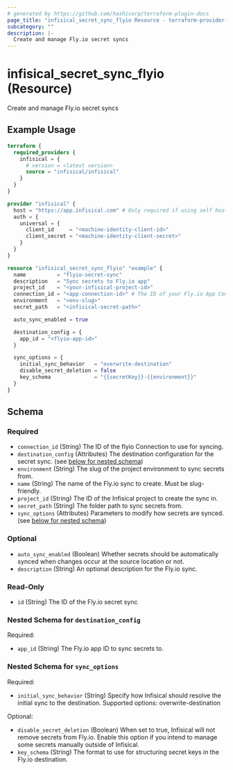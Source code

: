 ```yaml
---
# generated by https://github.com/hashicorp/terraform-plugin-docs
page_title: "infisical_secret_sync_flyio Resource - terraform-provider-infisical"
subcategory: ""
description: |-
  Create and manage Fly.io secret syncs
---
```


# infisical_secret_sync_flyio (Resource)

Create and manage Fly.io secret syncs

## Example Usage

```terraform
terraform {
  required_providers {
    infisical = {
      # version = <latest version>
      source = "infisical/infisical"
    }
  }
}

provider "infisical" {
  host = "https://app.infisical.com" # Only required if using self hosted instance of Infisical, default is https://app.infisical.com
  auth = {
    universal = {
      client_id     = "<machine-identity-client-id>"
      client_secret = "<machine-identity-client-secret>"
    }
  }
}

resource "infisical_secret_sync_flyio" "example" {
  name          = "flyio-secret-sync"
  description   = "Sync secrets to Fly.io app"
  project_id    = "<your-infisical-project-id>"
  connection_id = "<app-connection-id>" # The ID of your Fly.io App Connection
  environment   = "<env-slug>"
  secret_path   = "<infisical-secret-path>"

  auto_sync_enabled = true

  destination_config = {
    app_id = "<flyio-app-id>"
  }

  sync_options = {
    initial_sync_behavior   = "overwrite-destination"
    disable_secret_deletion = false
    key_schema              = "{{secretKey}}-{{environment}}"
  }
}
```

<!-- schema generated by tfplugindocs -->
## Schema

### Required

- `connection_id` (String) The ID of the flyio Connection to use for syncing.
- `destination_config` (Attributes) The destination configuration for the secret sync. (see [below for nested schema](#nestedatt--destination_config))
- `environment` (String) The slug of the project environment to sync secrets from.
- `name` (String) The name of the Fly.io sync to create. Must be slug-friendly.
- `project_id` (String) The ID of the Infisical project to create the sync in.
- `secret_path` (String) The folder path to sync secrets from.
- `sync_options` (Attributes) Parameters to modify how secrets are synced. (see [below for nested schema](#nestedatt--sync_options))

### Optional

- `auto_sync_enabled` (Boolean) Whether secrets should be automatically synced when changes occur at the source location or not.
- `description` (String) An optional description for the Fly.io sync.

### Read-Only

- `id` (String) The ID of the Fly.io secret sync

<a id="nestedatt--destination_config"></a>
### Nested Schema for `destination_config`

Required:

- `app_id` (String) The Fly.io app ID to sync secrets to.


<a id="nestedatt--sync_options"></a>
### Nested Schema for `sync_options`

Required:

- `initial_sync_behavior` (String) Specify how Infisical should resolve the initial sync to the destination. Supported options: overwrite-destination

Optional:

- `disable_secret_deletion` (Boolean) When set to true, Infisical will not remove secrets from Fly.io. Enable this option if you intend to manage some secrets manually outside of Infisical.
- `key_schema` (String) The format to use for structuring secret keys in the Fly.io destination.
